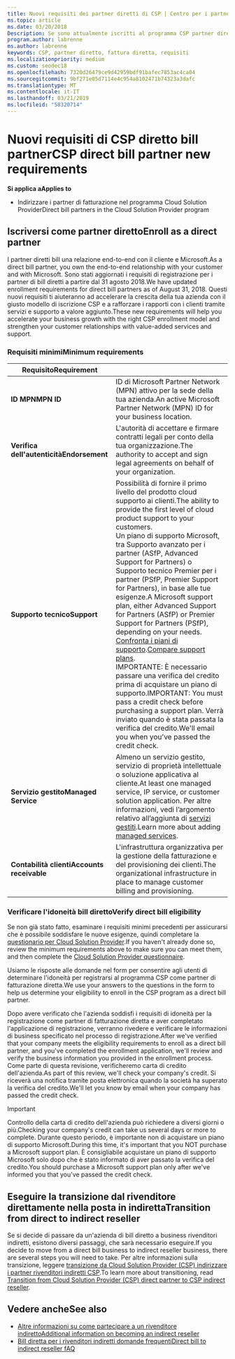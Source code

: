 ```yaml
---
title: Nuovi requisiti dei partner diretti di CSP | Centro per i partner
ms.topic: article
ms.date: 03/20/2018
Description: Se sono attualmente iscritti al programma CSP partner diretto, è necessario preparare soddisfare questi requisiti di servizi e supporto aggiornato.
program.author: labrenne
ms.author: labrenne
keywords: CSP, partner diretto, fattura diretta, requisiti
ms.localizationpriority: medium
ms.custom: seodec18
ms.openlocfilehash: 7320d26479ce9d42959bdf91bafec7853ac4ca04
ms.sourcegitcommit: 9bf271e05d7114e4c954a8102471b74323a3dafc
ms.translationtype: MT
ms.contentlocale: it-IT
ms.lasthandoff: 03/21/2019
ms.locfileid: "58320714"
---
```

# <a name="csp-direct-bill-partner-new-requirements"></a><span data-ttu-id="ad8d9-104">Nuovi requisiti di CSP diretto bill partner</span><span class="sxs-lookup"><span data-stu-id="ad8d9-104">CSP direct bill partner new requirements</span></span>

<span data-ttu-id="ad8d9-105">**Si applica a**</span><span class="sxs-lookup"><span data-stu-id="ad8d9-105">**Applies to**</span></span>

- <span data-ttu-id="ad8d9-106">Indirizzare i partner di fatturazione nel programma Cloud Solution Provider</span><span class="sxs-lookup"><span data-stu-id="ad8d9-106">Direct bill partners in the Cloud Solution Provider program</span></span>

## <a name="enroll-as-a-direct-partner"></a><span data-ttu-id="ad8d9-107">Iscriversi come partner diretto</span><span class="sxs-lookup"><span data-stu-id="ad8d9-107">Enroll as a direct partner</span></span>

<span data-ttu-id="ad8d9-108">I partner diretti bill una relazione end-to-end con il cliente e Microsoft.</span><span class="sxs-lookup"><span data-stu-id="ad8d9-108">As a direct bill partner, you own the end-to-end relationship with your customer and with Microsoft.</span></span> <span data-ttu-id="ad8d9-109">Sono stati aggiornati i requisiti di registrazione per i partner di bill diretti a partire dal 31 agosto 2018.</span><span class="sxs-lookup"><span data-stu-id="ad8d9-109">We have updated enrollment requirements for direct bill partners as of August 31, 2018.</span></span> <span data-ttu-id="ad8d9-110">Questi nuovi requisiti ti aiuteranno ad accelerare la crescita della tua azienda con il giusto modello di iscrizione CSP e a rafforzare i rapporti con i clienti tramite servizi e supporto a valore aggiunto.</span><span class="sxs-lookup"><span data-stu-id="ad8d9-110">These new requirements will help you accelerate your business growth with the right CSP enrollment model and strengthen your customer relationships with value-added services and support.</span></span>

### <a name="minimum-requirements"></a><span data-ttu-id="ad8d9-111">Requisiti minimi</span><span class="sxs-lookup"><span data-stu-id="ad8d9-111">Minimum requirements</span></span>

|<span data-ttu-id="ad8d9-112">**Requisito**</span><span class="sxs-lookup"><span data-stu-id="ad8d9-112">**Requirement**</span></span>|                             |
|--------------------------------|--------------------------------------------------------------|
|<span data-ttu-id="ad8d9-113">**ID MPN**</span><span class="sxs-lookup"><span data-stu-id="ad8d9-113">**MPN ID**</span></span>   |<span data-ttu-id="ad8d9-114">ID di Microsoft Partner Network (MPN) attivo per la sede della tua azienda.</span><span class="sxs-lookup"><span data-stu-id="ad8d9-114">An active Microsoft Partner Network (MPN) ID for your business location.</span></span>    |
|<span data-ttu-id="ad8d9-115">**Verifica dell'autenticità**</span><span class="sxs-lookup"><span data-stu-id="ad8d9-115">**Endorsement**</span></span>   |<span data-ttu-id="ad8d9-116">L'autorità di accettare e firmare contratti legali per conto della tua organizzazione.</span><span class="sxs-lookup"><span data-stu-id="ad8d9-116">The authority to accept and sign legal agreements on behalf of your organization.</span></span>|
|<span data-ttu-id="ad8d9-117">**Supporto tecnico**</span><span class="sxs-lookup"><span data-stu-id="ad8d9-117">**Support**</span></span>   |<span data-ttu-id="ad8d9-118">Possibilità di fornire il primo livello del prodotto cloud supporto ai clienti.</span><span class="sxs-lookup"><span data-stu-id="ad8d9-118">The ability to provide the first level of cloud product support to your customers.</span></span> <br><span data-ttu-id="ad8d9-119">Un piano di supporto Microsoft, tra Supporto avanzato per i partner (ASfP, Advanced Support for Partners) o Supporto tecnico Premier per i partner (PSfP, Premier Support for Partners), in base alle tue esigenze.</span><span class="sxs-lookup"><span data-stu-id="ad8d9-119">A Microsoft support plan, either Advanced Support for Partners (ASfP) or Premier Support for Partners (PSfP), depending on your needs.</span></span> <span data-ttu-id="ad8d9-120">[Confronta i piani di supporto](https://partner.microsoft.com/en-US/support/partnersupport).</span><span class="sxs-lookup"><span data-stu-id="ad8d9-120">[Compare support plans](https://partner.microsoft.com/en-US/support/partnersupport).</span></span><br> <span data-ttu-id="ad8d9-121">IMPORTANTE: È necessario passare una verifica del credito prima di acquistare un piano di supporto.</span><span class="sxs-lookup"><span data-stu-id="ad8d9-121">IMPORTANT: You must pass a credit check before purchasing a support plan.</span></span> <span data-ttu-id="ad8d9-122">Verrà inviato quando è stata passata la verifica del credito.</span><span class="sxs-lookup"><span data-stu-id="ad8d9-122">We'll email you when you've passed the credit check.</span></span> |
|<span data-ttu-id="ad8d9-123">**Servizio gestito**</span><span class="sxs-lookup"><span data-stu-id="ad8d9-123">**Managed Service**</span></span>   |<span data-ttu-id="ad8d9-124">Almeno un servizio gestito, servizio di proprietà intellettuale o soluzione applicativa al cliente.</span><span class="sxs-lookup"><span data-stu-id="ad8d9-124">At least one managed service, IP service, or customer solution application.</span></span> <span data-ttu-id="ad8d9-125">Per altre informazioni, vedi l’argomento relativo all’aggiunta di [servizi gestiti](https://partner.microsoft.com/en-US/business-opportunities/managed-services-provider).</span><span class="sxs-lookup"><span data-stu-id="ad8d9-125">Learn more about adding [managed services](https://partner.microsoft.com/en-US/business-opportunities/managed-services-provider).</span></span>|
|<span data-ttu-id="ad8d9-126">**Contabilità clienti**</span><span class="sxs-lookup"><span data-stu-id="ad8d9-126">**Accounts receivable**</span></span> |<span data-ttu-id="ad8d9-127">L'infrastruttura organizzativa per la gestione della fatturazione e del provisioning dei clienti.</span><span class="sxs-lookup"><span data-stu-id="ad8d9-127">The organizational infrastructure in place to manage customer billing and provisioning.</span></span>

### <a name="verify-direct-bill-eligibility"></a><span data-ttu-id="ad8d9-128">Verificare l'idoneità bill diretto</span><span class="sxs-lookup"><span data-stu-id="ad8d9-128">Verify direct bill eligibility</span></span>

<span data-ttu-id="ad8d9-129">Se non già stato fatto, esaminare i requisiti minimi precedenti per assicurarsi che è possibile soddisfare le nuove esigenze, quindi completare la [questionario per Cloud Solution Provider](https://partner.microsoft.com/cloud-solution-provider/assessment).</span><span class="sxs-lookup"><span data-stu-id="ad8d9-129">If you haven't already done so, review the minimum requirements above to make sure you can meet them, and then complete the [Cloud Solution Provider questionnaire](https://partner.microsoft.com/cloud-solution-provider/assessment).</span></span>

<span data-ttu-id="ad8d9-130">Usiamo le risposte alle domande nel form per consentire agli utenti di determinare l'idoneità per registrarsi al programma CSP come partner di fatturazione diretta.</span><span class="sxs-lookup"><span data-stu-id="ad8d9-130">We use your answers to the questions in the form to help us determine your eligibility to enroll in the CSP program as a direct bill partner.</span></span>

<span data-ttu-id="ad8d9-131">Dopo avere verificato che l'azienda soddisfi i requisiti di idoneità per la registrazione come partner di fatturazione diretta e aver completato l'applicazione di registrazione, verranno rivedere e verificare le informazioni di business specificato nel processo di registrazione.</span><span class="sxs-lookup"><span data-stu-id="ad8d9-131">After we've verified that your company meets the eligibility requirements to enroll as a direct bill partner, and you've completed the enrollment application, we'll review and verify the business information you provided in the enrollment process.</span></span> <span data-ttu-id="ad8d9-132">Come parte di questa revisione, verificheremo carta di credito dell'azienda.</span><span class="sxs-lookup"><span data-stu-id="ad8d9-132">As part of this review, we'll check your company's credit.</span></span> <span data-ttu-id="ad8d9-133">Si riceverà una notifica tramite posta elettronica quando la società ha superato la verifica del credito.</span><span class="sxs-lookup"><span data-stu-id="ad8d9-133">We'll let you know by email when your company has passed the credit check.</span></span>

>[!IMPORTANT]
><span data-ttu-id="ad8d9-134">Controllo della carta di credito dell'azienda può richiedere a diversi giorni o più.</span><span class="sxs-lookup"><span data-stu-id="ad8d9-134">Checking your company's credit can take us several days or more to complete.</span></span> <span data-ttu-id="ad8d9-135">Durante questo periodo, è importante non di acquistare un piano di supporto Microsoft.</span><span class="sxs-lookup"><span data-stu-id="ad8d9-135">During this time, it's important that you NOT purchase a Microsoft support plan.</span></span> <span data-ttu-id="ad8d9-136">È consigliabile acquistare un piano di supporto Microsoft solo dopo che è stato informato di aver passato la verifica del credito.</span><span class="sxs-lookup"><span data-stu-id="ad8d9-136">You should purchase a Microsoft support plan only after we've informed you that you've passed the credit check.</span></span>

## <a name="transition-from-direct-to-indirect-reseller"></a><span data-ttu-id="ad8d9-137">Eseguire la transizione dal rivenditore direttamente nella posta in indiretta</span><span class="sxs-lookup"><span data-stu-id="ad8d9-137">Transition from direct to indirect reseller</span></span>

<span data-ttu-id="ad8d9-138">Se si decide di passare da un'azienda di bill diretto a business rivenditori indiretti, esistono diversi passaggi, che sarà necessario eseguire.</span><span class="sxs-lookup"><span data-stu-id="ad8d9-138">If you decide to move from a direct bill business to indirect reseller business, there are several steps you will need to take.</span></span> <span data-ttu-id="ad8d9-139">Per altre informazioni sulla transizione, leggere [transizione da Cloud Solution Provider (CSP) indirizzare i partner rivenditori indiretti CSP](transition-direct-to-indirect.md).</span><span class="sxs-lookup"><span data-stu-id="ad8d9-139">To learn more about transitioning, read [Transition from Cloud Solution Provider (CSP) direct partner to CSP indirect reseller](transition-direct-to-indirect.md).</span></span> 

## <a name="see-also"></a><span data-ttu-id="ad8d9-140">Vedere anche</span><span class="sxs-lookup"><span data-stu-id="ad8d9-140">See also</span></span>

- [<span data-ttu-id="ad8d9-141">Altre informazioni su come partecipare a un rivenditore indiretto</span><span class="sxs-lookup"><span data-stu-id="ad8d9-141">Additional information on becoming an indirect reseller</span></span>](https://assetsprod.microsoft.com/csp-directbill-to-indirect-transition.pdf)
- [<span data-ttu-id="ad8d9-142">Bill diretta per i rivenditori indiretti domande frequenti</span><span class="sxs-lookup"><span data-stu-id="ad8d9-142">Direct bill to indirect reseller fAQ</span></span>](https://assetsprod.microsoft.com/mpn/direct-bill-partner-faq.pdf)
